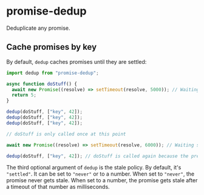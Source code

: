 # promise-dedup

Deduplicate any promise.

## Cache promises by key

By default, `dedup` caches promises until they are settled:

```ts
import dedup from "promise-dedup";

async function doStuff() {
  await new Promise((resolve) => setTimeout(resolve, 5000)); // Waiting five seconds
  return 5;
}

dedup(doStuff, ["key", 42]);
dedup(doStuff, ["key", 42]);
dedup(doStuff, ["key", 42]);

// doStuff is only called once at this point

await new Promise((resolve) => setTimeout(resolve, 6000)); // Waiting six seconds

dedup(doStuff, ["key", 42]); // doStuff is called again because the previous promise settled
```

The third optional argument of `dedup` is the stale policy. By default, it's `"settled"`.
It can be set to `"never"` or to a number. When set to `"never"`, the promise never gets stale.
When set to a number, the promise gets stale after a timeout of that number as milliseconds.
